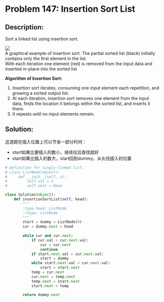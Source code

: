 # Problem 147: Insertion Sort List

## Description:



Sort a linked list using insertion sort.

![](https://upload.wikimedia.org/wikipedia/commons/0/0f/Insertion-sort-example-300px.gif)  
A graphical example of insertion sort. The partial sorted list \(black\) initially contains only the first element in the list.  
With each iteration one element \(red\) is removed from the input data and inserted in-place into the sorted list  
 

**Algorithm of Insertion Sort:**

1. Insertion sort iterates, consuming one input element each repetition, and growing a sorted output list.
2. At each iteration, insertion sort removes one element from the input data, finds the location it belongs within the sorted list, and inserts it there.
3. It repeats until no input elements remain.

## Solution:

这道题在插入位置上可以节省一部分时间：

* start如果比要插入的数小，继续往后查找就好
* start如果比插入的数大，start回到dummy，从头找插入的位置

```python
# Definition for singly-linked list.
# class ListNode(object):
#     def __init__(self, x):
#         self.val = x
#         self.next = None

class Solution(object):
    def insertionSortList(self, head):
        """
        :type head: ListNode
        :rtype: ListNode
        """
        start = dummy = ListNode(0)
        cur = dummy.next = head
        
        while cur and cur.next:
            if cur.val < cur.next.val:
                cur = cur.next
                continue
            if start.next.val > cur.next.val:
                start = dummy
            while start.next.val < cur.next.val:
                start = start.next
            temp = cur.next
            cur.next = temp.next
            temp.next = start.next
            start.next = temp
        
        return dummy.next
```

